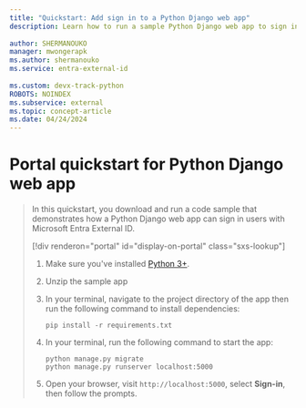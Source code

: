 ```yaml
---
title: "Quickstart: Add sign in to a Python Django web app"
description: Learn how to run a sample Python Django web app to sign in users
 
author: SHERMANOUKO
manager: mwongerapk
ms.author: shermanouko
ms.service: entra-external-id
 
ms.custom: devx-track-python
ROBOTS: NOINDEX
ms.subservice: external
ms.topic: concept-article
ms.date: 04/24/2024
---
```


# Portal quickstart for Python Django web app

> In this quickstart, you download and run a code sample that demonstrates how a Python Django web app can sign in users with Microsoft Entra External ID.
>
> [!div renderon="portal" id="display-on-portal" class="sxs-lookup"]
> 1. Make sure you've installed [Python 3+](https://www.python.org/).
>
> 1. Unzip the sample app
>
> 1. In your terminal, navigate to the project directory of the app then run the following command to install dependencies:
>
>     ```console
>     pip install -r requirements.txt
>     ```
> 1. In your terminal, run the following command to start the app:
>
>     ```console
>     python manage.py migrate
>     python manage.py runserver localhost:5000
>     ```
>
> 1. Open your browser, visit `http://localhost:5000`, select **Sign-in**, then follow the prompts.
>